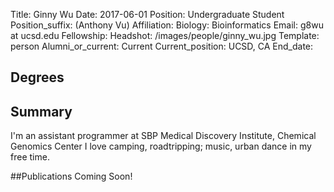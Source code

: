 Title: Ginny Wu
Date: 2017-06-01
Position: Undergraduate Student
Position_suffix: (Anthony Vu)
Affiliation: Biology: Bioinformatics
Email: g8wu at ucsd.edu
Fellowship:
Headshot: /images/people/ginny_wu.jpg
Template: person
Alumni_or_current: Current
Current_position: UCSD, CA
End_date: 
<!-- Status: draft -->

## Degrees

## Summary

I'm an assistant programmer at SBP Medical Discovery Institute, Chemical Genomics Center
I love camping, roadtripping; music, urban dance in my free time.

##Publications
Coming Soon!